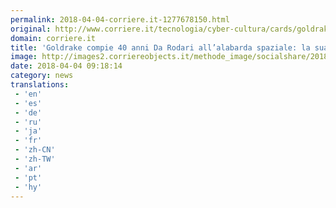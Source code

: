 ```yaml
---
permalink: 2018-04-04-corriere.it-1277678150.html
original: http://www.corriere.it/tecnologia/cyber-cultura/cards/goldrake-40-anni-italia-mazinga-gianni-rodari-storia-che-non-conoscete/primo-piu-amato_principale.shtml
domain: corriere.it
title: 'Goldrake compie 40 anni Da Rodari all’alabarda spaziale: la sua vera storia'
image: http://images2.corriereobjects.it/methode_image/socialshare/2018/04/04/1d0c383a-37e3-11e8-8e5f-085098492e12.jpg
date: 2018-04-04 09:18:14
category: news
translations: 
 - 'en'
 - 'es'
 - 'de'
 - 'ru'
 - 'ja'
 - 'fr'
 - 'zh-CN'
 - 'zh-TW'
 - 'ar'
 - 'pt'
 - 'hy'
---
```


